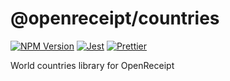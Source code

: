 # @openreceipt/countries

[![NPM Version][icon-npm]][link-npm]
[![Jest][icon-jest]][link-jest]
[![Prettier][icon-prettier]][link-prettier]

World countries library for OpenReceipt

[icon-npm]: https://img.shields.io/npm/v/@openreceipt/countries.svg?longCache=true&style=flat-square
[link-npm]: https://www.npmjs.com/package/@openreceipt/countries

[icon-jest]: https://img.shields.io/badge/tested_with-jest-99424f.svg?longCache=true&style=flat-square
[link-jest]: https://jestjs.io/

[icon-prettier]: https://img.shields.io/badge/code_style-prettier-ff69b4.svg?longCache=true&style=flat-square
[link-prettier]: https://prettier.io/
